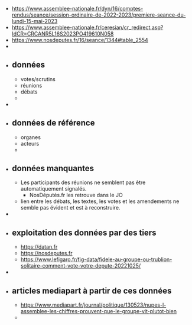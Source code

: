 - https://www.assemblee-nationale.fr/dyn/16/comptes-rendus/seance/session-ordinaire-de-2022-2023/premiere-seance-du-lundi-15-mai-2023
- https://www.assemblee-nationale.fr/ceresian/cr_redirect.asp?IdCR=CRCANR5L16S2023PO419610N058
- https://www.nosdeputes.fr/16/seance/1344#table_2554
-
- ## données
	- votes/scrutins
	- réunions
	- débats
	-
-
- ## données de référence
	- organes
	- acteurs
	-
- ## données manquantes
	- Les participants des réunions ne semblent pas être automatiquement signalés.
		- NosDéputés.fr les retrouve dans le JO
	- lien entre les débats, les textes, les votes et les amendements ne semble pas évident et est à reconstruire.
-
- ## exploitation des données par des tiers
	- https://datan.fr
	- https://nosdeputes.fr
	- https://www.lefigaro.fr/fig-data/fidele-au-groupe-ou-trublion-solitaire-comment-vote-votre-depute-20221025/
-
- ## articles mediapart à partir de ces données
	- https://www.mediapart.fr/journal/politique/130523/nupes-l-assemblee-les-chiffres-prouvent-que-le-groupe-vit-plutot-bien
	-